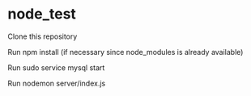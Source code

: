 # node_test
Clone this repository

Run npm install (if necessary since node_modules is already available)

Run sudo service mysql start

Run nodemon server/index.js

